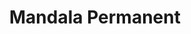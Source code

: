 ---
pid: ch52
title: Mandala Permanent
location_transcription: Clark Park
coordinates: "[-75.2126029, 39.9488973]"
zipcode: '19103'
gen_neighborhood: Center City
neighborhood: Rittenhouse Square,Avenue of The Arts,Logan Square,Fitler Square
outside_phl: 
age: '32'
age_range: 30-39
instagram: 
image_file_name: ch_52.jpg
proposal_transcription: A permanent/ weather resistant mandala in Clark Park to allow
  the park-goers to add their touch, albeit temporary, to a permanent, living, growing,
  ever-changing monument.
topic: Unity
topic_summary: 0, 0
type: Interactive,Park
keywords_other: 
credit: Andrew Healy
image_labels: 
twitter: 
facebook: 
permalink: "/monuments/ch52/"
layout: item-page
---